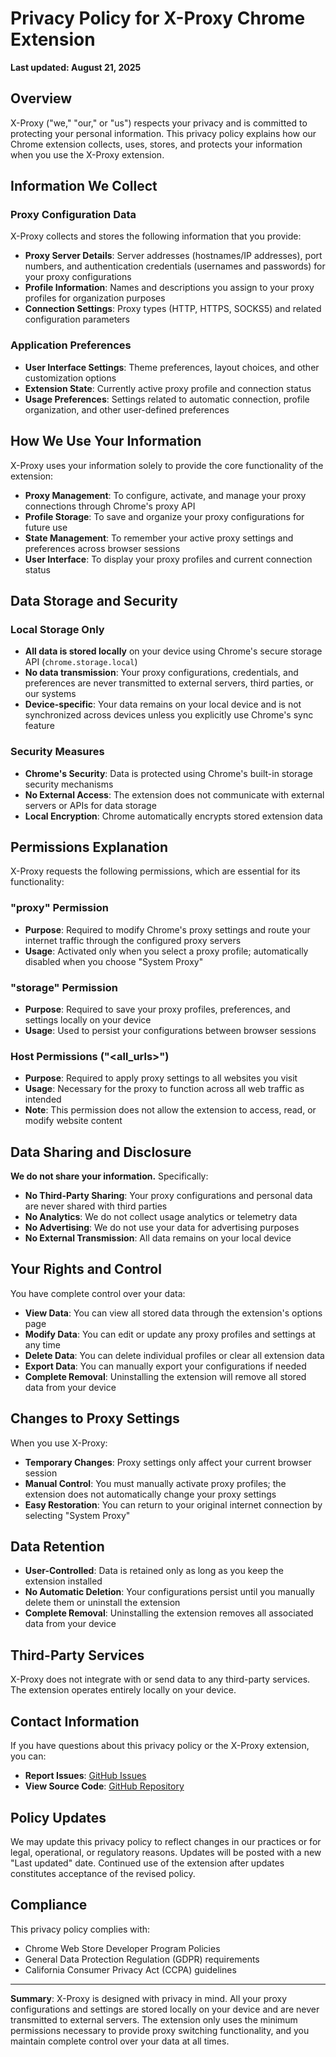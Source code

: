 # Privacy Policy for X-Proxy Chrome Extension

**Last updated: August 21, 2025**

## Overview

X-Proxy ("we," "our," or "us") respects your privacy and is committed to protecting your personal information. This privacy policy explains how our Chrome extension collects, uses, stores, and protects your information when you use the X-Proxy extension.

## Information We Collect

### Proxy Configuration Data
X-Proxy collects and stores the following information that you provide:

- **Proxy Server Details**: Server addresses (hostnames/IP addresses), port numbers, and authentication credentials (usernames and passwords) for your proxy configurations
- **Profile Information**: Names and descriptions you assign to your proxy profiles for organization purposes
- **Connection Settings**: Proxy types (HTTP, HTTPS, SOCKS5) and related configuration parameters

### Application Preferences
- **User Interface Settings**: Theme preferences, layout choices, and other customization options
- **Extension State**: Currently active proxy profile and connection status
- **Usage Preferences**: Settings related to automatic connection, profile organization, and other user-defined preferences

## How We Use Your Information

X-Proxy uses your information solely to provide the core functionality of the extension:

- **Proxy Management**: To configure, activate, and manage your proxy connections through Chrome's proxy API
- **Profile Storage**: To save and organize your proxy configurations for future use
- **State Management**: To remember your active proxy settings and preferences across browser sessions
- **User Interface**: To display your proxy profiles and current connection status

## Data Storage and Security

### Local Storage Only
- **All data is stored locally** on your device using Chrome's secure storage API (`chrome.storage.local`)
- **No data transmission**: Your proxy configurations, credentials, and preferences are never transmitted to external servers, third parties, or our systems
- **Device-specific**: Your data remains on your local device and is not synchronized across devices unless you explicitly use Chrome's sync feature

### Security Measures
- **Chrome's Security**: Data is protected using Chrome's built-in storage security mechanisms
- **No External Access**: The extension does not communicate with external servers or APIs for data storage
- **Local Encryption**: Chrome automatically encrypts stored extension data

## Permissions Explanation

X-Proxy requests the following permissions, which are essential for its functionality:

### "proxy" Permission
- **Purpose**: Required to modify Chrome's proxy settings and route your internet traffic through the configured proxy servers
- **Usage**: Activated only when you select a proxy profile; automatically disabled when you choose "System Proxy"

### "storage" Permission
- **Purpose**: Required to save your proxy profiles, preferences, and settings locally on your device
- **Usage**: Used to persist your configurations between browser sessions

### Host Permissions ("<all_urls>")
- **Purpose**: Required to apply proxy settings to all websites you visit
- **Usage**: Necessary for the proxy to function across all web traffic as intended
- **Note**: This permission does not allow the extension to access, read, or modify website content

## Data Sharing and Disclosure

**We do not share your information.** Specifically:

- **No Third-Party Sharing**: Your proxy configurations and personal data are never shared with third parties
- **No Analytics**: We do not collect usage analytics or telemetry data
- **No Advertising**: We do not use your data for advertising purposes
- **No External Transmission**: All data remains on your local device

## Your Rights and Control

You have complete control over your data:

- **View Data**: You can view all stored data through the extension's options page
- **Modify Data**: You can edit or update any proxy profiles and settings at any time
- **Delete Data**: You can delete individual profiles or clear all extension data
- **Export Data**: You can manually export your configurations if needed
- **Complete Removal**: Uninstalling the extension will remove all stored data from your device

## Changes to Proxy Settings

When you use X-Proxy:

- **Temporary Changes**: Proxy settings only affect your current browser session
- **Manual Control**: You must manually activate proxy profiles; the extension does not automatically change your proxy settings
- **Easy Restoration**: You can return to your original internet connection by selecting "System Proxy"

## Data Retention

- **User-Controlled**: Data is retained only as long as you keep the extension installed
- **No Automatic Deletion**: Your configurations persist until you manually delete them or uninstall the extension
- **Complete Removal**: Uninstalling the extension removes all associated data from your device

## Third-Party Services

X-Proxy does not integrate with or send data to any third-party services. The extension operates entirely locally on your device.

## Contact Information

If you have questions about this privacy policy or the X-Proxy extension, you can:

- **Report Issues**: [GitHub Issues](https://github.com/helebest/x-proxy/issues)
- **View Source Code**: [GitHub Repository](https://github.com/helebest/x-proxy)

## Policy Updates

We may update this privacy policy to reflect changes in our practices or for legal, operational, or regulatory reasons. Updates will be posted with a new "Last updated" date. Continued use of the extension after updates constitutes acceptance of the revised policy.

## Compliance

This privacy policy complies with:
- Chrome Web Store Developer Program Policies
- General Data Protection Regulation (GDPR) requirements
- California Consumer Privacy Act (CCPA) guidelines

---

**Summary**: X-Proxy is designed with privacy in mind. All your proxy configurations and settings are stored locally on your device and are never transmitted to external servers. The extension only uses the minimum permissions necessary to provide proxy switching functionality, and you maintain complete control over your data at all times.